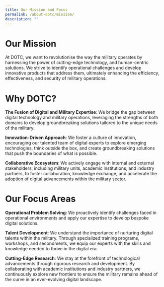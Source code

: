 ```yaml
---
title: Our Mission and Focus
permalink: /about-dotc/mission/
description: ""
---
```

# Our Mission

At DOTC, we want to revolutionise the way the military operates by harnessing the power of cutting-edge technology, and human-centric solutions. We strive to identify operational challenges and develop innovative products that address them, ultimately enhancing the efficiency, effectiveness, and security of military operations.

# Why DOTC?

**The Fusion of Digital and Military Expertise**: We bridge the gap between digital technology and military operations, leveraging the strengths of both domains to develop groundbreaking solutions tailored to the unique needs of the military.
    
**Innovation-Driven Approach**: We foster a culture of innovation, encouraging our talented team of digital experts to explore emerging technologies, think outside the box, and create groundbreaking solutions that push the boundaries of what is possible.
    
**Collaborative Ecosystem**: We actively engage with internal and external stakeholders, including military units, academic institutions, and industry partners, to foster collaboration, knowledge exchange, and accelerate the adoption of digital advancements within the military sector.
    

# Our Focus Areas
**Operational Problem Solving**: We proactively identify challenges faced in operational environments and apply our expertise to develop bespoke digital solutions. 
    
**Talent Development**: We understand the importance of nurturing digital talents within the military. Through specialized training programs, workshops, and secondments, we equip our experts with the skills and knowledge needed to thrive in the digital era.
    
**Cutting-Edge Research**: We stay at the forefront of technological advancements through rigorous research and development. By collaborating with academic institutions and industry partners, we continuously explore new frontiers to ensure the military remains ahead of the curve in an ever-evolving digital landscape.